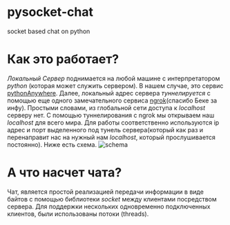 # pysocket-chat
socket based chat on python

# Как это работает?
*Локальный Сервер* поднимается на любой машине с интерпретатором *python* (которая может служить сервером). В нашем случае, это сервис [pythonAnywhere](https://pythonanywhere.com).
Далее, локальный адрес сервера *туннелируется* с помощью еще одного замечательного сервиса [ngrok](https://ngrok.com/)(спасибо Беке за инфу). Простыми словами, из глобальной сети доступа к *localhost* серверу нет. С помощью туннелирования с ngrok мы открываем наш *localhost* для всего мира. Для работы соответственно используются ip адрес и порт выделенного под тунель сервера(который как раз и перенаправит нас на нужный нам *localhost*, который прослушивается постоянно). Ниже есть схема.
![schema](https://github.com/zhanser1k/pysocket-chat/blob/master/schema.png "Схема")
# А что насчет чата?
Чат, является простой реализацией передачи информации в виде байтов с помощью библиотеки *socket* между клиентами посредством сервера. Для поддержки нескольких одновременно подключенных клиентов, были использованы потоки (threads).
